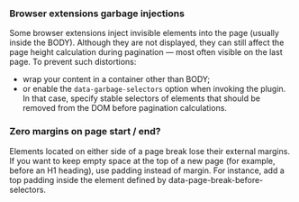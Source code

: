 
### Browser extensions garbage injections

Some browser extensions inject invisible elements into the page (usually inside the BODY). Although they are not displayed, they can still affect the page height calculation during pagination — most often visible on the last page.
To prevent such distortions:
- wrap your content in a container other than BODY;
- or enable the `data-garbage-selectors` option when invoking the plugin.  In that case, specify stable selectors of elements that should be removed from the DOM before pagination calculations.

### Zero margins on page start / end?

Elements located on either side of a page break lose their external margins. If you want to keep empty space at the top of a new page (for example, before an H1 heading), use padding instead of margin.
For instance, add a top padding inside the element defined by data-page-break-before-selectors.
